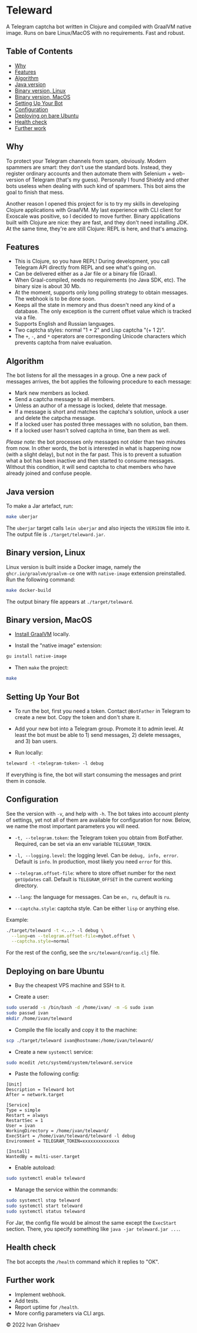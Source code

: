 # Teleward

A Telegram captcha bot written in Clojure and compiled with GraalVM native
image. Runs on bare Linux/MacOS with no requirements. Fast and robust.

## Table of Contents

<!-- toc -->

- [Why](#why)
- [Features](#features)
- [Algorithm](#algorithm)
- [Java version](#java-version)
- [Binary version, Linux](#binary-version-linux)
- [Binary version, MacOS](#binary-version-macos)
- [Setting Up Your Bot](#setting-up-your-bot)
- [Configuration](#configuration)
- [Deploying on bare Ubuntu](#deploying-on-bare-ubuntu)
- [Health check](#health-check)
- [Further work](#further-work)

<!-- tocstop -->

## Why

To protect your Telegram channels from spam, obviously. Modern spammers are
smart: they don't use the standard bots. Instead, they register ordinary
accounts and then automate them with Selenium + web-version of Telegram (that's
my guess). Personally I found Shieldy and other bots useless when dealing with
such kind of spammers. This bot aims the goal to finish that mess.

Another reason I opened this project for is to try my skills in developing
Clojure applications with GraalVM. My last experience with CLI client for
Exoscale was positive, so I decided to move further. Binary applications built
with Clojure are nice: they are fast, and they don't need installing JDK. At the
same time, they're are still Clojure: REPL is here, and that's amazing.

## Features

- This is Clojure, so you have REPL! During development, you call Telegram API
  directly from REPL and see what's going on.
- Can be delivered either as a Jar file or a binary file (Graal).
- When Graal-compiled, needs no requirements (no Java SDK, etc). The binary size
  is about 30 Mb.
- At the moment, supports only long polling strategy to obtain messages. The
  webhook is to be done soon.
- Keeps all the state in memory and thus doesn't need any kind of a
  database. The only exception is the current offset value which is tracked via
  a file.
- Supports English and Russian languages.
- Two captcha styles: normal "1 + 2" and Lisp captcha "(+ 1 2)".
- The `+`, `-`, and `*` operators are corresponding Unicode characters which
  prevents captcha from naive evaluation.

## Algorithm

The bot listens for all the messages in a group. One a new pack of messages
arrives, the bot applies the following procedure to each message:

- Mark new members as locked.
- Send a captcha message to all members.
- Unless an author of a message is locked, delete that message.
- If a message is short and matches the captcha's solution, unlock a user and
  delete the catpcha message.
- If a locked user has posted three messages with no solution, ban them.
- If a locked user hasn't solved captcha in time, ban them as well.

*Please note:* the bot processes only messages not older than two minutes from
now. In other words, the bot is interested in what is happening now (with a
slight delay), but not in the far past. This is to prevent a sutuation what a
bot has been inactive and then started to consume messages. Without this
condition, it will send captcha to chat members who have already joined and
confuse people.

## Java version

To make a Jar artefact, run:

```bash
make uberjar
```

The `uberjar` target calls `lein uberjar` and also injects the `VERSION` file
into it. The output file is `./target/teleward.jar`.

## Binary version, Linux

Linux version is built inside a Docker image, namely the
`ghcr.io/graalvm/graalvm-ce` one with `native-image` extension preinstalled. Run
the following command:

```bash
make docker-build
```

The output binary file appears at `./target/teleward`.

## Binary version, MacOS

- [Install GraalVM](https://www.graalvm.org/docs/getting-started/) locally.

- Install the "native image" extension:

```bash
gu install native-image
```

- Then `make` the project:

```bash
make
```

## Setting Up Your Bot

- To run the bot, first you need a token. Contact `@BotFather` in Telegram to
  create a new bot. Copy the token and don't share it.

- Add your new bot into a Telegram group. Promote it to admin level. At least
  the bot must be able to 1) send messages, 2) delete messages, and 3) ban
  users.

- Run locally:

```bash
teleward -t <telegram-token> -l debug
```

If everything is fine, the bot will start consuming the messages and print them
in console.

## Configuration

See the version with `-v`, and help with `-h`. The bot takes into account plenty
of settings, yet not all of them are available for configuration for now. Below,
we name the most important parameters you will need.

- `-t, --telegram.token`: the Telegram token you obtain from
  BotFather. Required, can be set via an env variable `TELEGRAM_TOKEN`.

- `-l, --logging.level`: the logging level. Can be `debug, info, error`. Default
  is `info`. In production, most likely you need `error` for this.

- `--telegram.offset-file`: where to store offset number for the next
  `getUpdates` call. Default is `TELEGRAM_OFFSET` in the current working
  directory.

- `--lang`: the language for messages. Can be `en, ru`, default is `ru`.

- `--captcha.style`: captcha style. Can be either `lisp` or anything else.

Example:

```bash
./target/teleward -t <...> -l debug \
  --lang=en --telegram.offset-file=mybot.offset \
  --captcha.style=normal
```

For the rest of the config, see the `src/teleward/config.clj` file.

## Deploying on bare Ubuntu

- Buy the cheapest VPS machine and SSH to it.

- Create a user:

```bash
sudo useradd -s /bin/bash -d /home/ivan/ -m -G sudo ivan
sudo passwd ivan
mkdir /home/ivan/teleward
```

- Compile the file locally and copy it to the machine:

```bash
scp ./target/teleward ivan@hostname:/home/ivan/teleward/
```

- Create a new `systemctl` service:

```bash
sudo mcedit /etc/systemd/system/teleward.service
```

- Paste the following config:

```
[Unit]
Description = Teleward bot
After = network.target

[Service]
Type = simple
Restart = always
RestartSec = 1
User = ivan
WorkingDirectory = /home/ivan/teleward/
ExecStart = /home/ivan/teleward/teleward -l debug
Environment = TELEGRAM_TOKEN=xxxxxxxxxxxxxx

[Install]
WantedBy = multi-user.target
```

- Enable autoload:

```bash
sudo systemctl enable teleward
```

- Manage the service within the commands:

```bash
sudo systemctl stop teleward
sudo systemctl start teleward
sudo systemctl status teleward
```

For Jar, the config file would be almost the same except the `ExecStart`
section. There, you specify something like `java -jar teleward.jar ...`.

## Health check

The bot accepts the `/health` command which it replies to "OK".

## Further work

- Implement webhook.
- Add tests.
- Report uptime for `/health`.
- More config parameters via CLI args.

&copy; 2022 Ivan Grishaev
